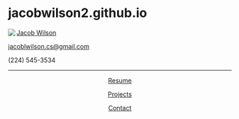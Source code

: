 # jacobwilson2.github.io
<img src="CDMlogo.png" align="left">
<p class="top"><u>Jacob Wilson</u><p>
<p class="mid"><a href="mailto:jacoblwilson.cs@gmail.com">jacoblwilson.cs@gmail.com</a></p>
<p class="bot">(224) 545-3534</p>
<hr>
<p class="body"><center><a href="resume.html">Resume<a/></center></p>
<p class="body"><center><a href="projects.html">Projects</a></center></p>
<p class="body"><center><a href="contact.html">Contact</a></center></p>

